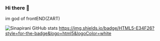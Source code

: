 ### Hi there 👋
im god of frontEND(ZART)
<!--
**sinapirani/sinapirani** is a ✨ _special_ ✨ repository because its `README.md` (this file) appears on your GitHub profile.

Here are some ideas to get you started:

- 🔭 I’m currently working on ... my home
- 🌱 I’m currently learning ... Fluuter
- 👯 I’m looking to collaborate on ...
- 🤔 I’m looking for help with ...
- 💬 Ask me about ... Every thing
- 📫 How to reach me: ...
- 😄 Pronouns: ...
- ⚡ Fun fact: ...
-->

![Sinapirani GitHub stats](https://github-readme-stats.vercel.app/api?username=sinapirani&show_icons=true&theme=radical)
https://img.shields.io/badge/HTML5-E34F26?style=for-the-badge&logo=html5&logoColor=white

